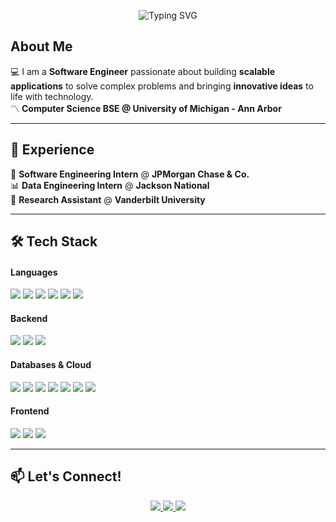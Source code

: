 <p align="center">
  <img src="https://readme-typing-svg.demolab.com?font=Fira+Code&size=24&pause=1000&color=000000&background=F0F0F0&center=true&vCenter=true&width=435&lines=Hi,+I'm+Anvita+Gollu!" alt="Typing SVG">
</p>


## About Me
💻 I am a **Software Engineer** passionate about building **scalable applications** to solve complex problems and bringing **innovative ideas** to life with technology. <br>
〽️ **Computer Science BSE @ University of Michigan - Ann Arbor**  

---

## 💼 Experience
🏦 **Software Engineering Intern** @ **JPMorgan Chase & Co.**  <br>
📊 **Data Engineering Intern** @ **Jackson National**  <br>
🔬 **Research Assistant** @ **Vanderbilt University**  

---

## 🛠️ Tech Stack

<h4> Languages </h4>
<p>
  <img src="https://img.shields.io/badge/C++-gray?style=flat-square&logo=c%2B%2B&logoColor=white">
  <img src="https://img.shields.io/badge/Python-gray?style=flat-square&logo=python&logoColor=white">
  <img src="https://img.shields.io/badge/C-gray?style=flat-square&logo=c&logoColor=white">
  <img src="https://img.shields.io/badge/Java-gray?style=flat-square&logo=java&logoColor=white">
  <img src="https://img.shields.io/badge/JavaScript-gray?style=flat-square&logo=javascript&logoColor=white">
  <img src="https://img.shields.io/badge/SQL-gray?style=flat-square&logo=postgresql&logoColor=white">
</p>

<h4> Backend </h4>
<p>
  <img src="https://img.shields.io/badge/Node.js-gray?style=flat-square&logo=nodedotjs&logoColor=white">
  <img src="https://img.shields.io/badge/Express.js-gray?style=flat-square&logo=express&logoColor=white">
  <img src="https://img.shields.io/badge/Flask-gray?style=flat-square&logo=flask&logoColor=white">
</p>

<h4> Databases & Cloud </h4>
<p>
  <img src="https://img.shields.io/badge/MongoDB-gray?style=flat-square&logo=mongodb&logoColor=white">
  <img src="https://img.shields.io/badge/Firebase-gray?style=flat-square&logo=firebase&logoColor=white">
  <img src="https://img.shields.io/badge/MySQL-gray?style=flat-square&logo=mysql&logoColor=white">
  <img src="https://img.shields.io/badge/PostgreSQL-gray?style=flat-square&logo=postgresql&logoColor=white">
  <img src="https://img.shields.io/badge/AWS-gray?style=flat-square&logo=amazon-web-services&logoColor=white">
  <img src="https://img.shields.io/badge/Azure-gray?style=flat-square&logo=msazure&logoColor=white">
  <img src="https://img.shields.io/badge/Docker-gray?style=flat-square&logo=docker&logoColor=white">
</p>

<h4> Frontend </h4>
<p>
  <img src="https://img.shields.io/badge/React-gray?style=flat-square&logo=react&logoColor=white">
  <img src="https://img.shields.io/badge/Vite-gray?style=flat-square&logo=vite&logoColor=white">
  <img src="https://img.shields.io/badge/TailwindCSS-gray?style=flat-square&logo=tailwindcss&logoColor=white">
</p>


---

## 📫 Let's Connect!
<p align="center">
  <a href="https://www.linkedin.com/in/anvita-gollu-51b1491ab/">
    <img src="https://img.shields.io/badge/LinkedIn-%23000000?style=for-the-badge&logo=linkedin&logoColor=white" />
  </a>
  <a href="https://github.com/anvita-g">
    <img src="https://img.shields.io/badge/GitHub-%23000000?style=for-the-badge&logo=github&logoColor=white" />
  </a>
  <img src="https://img.shields.io/badge/Website-Coming_Soon-%23000000?style=for-the-badge" />
</p>
